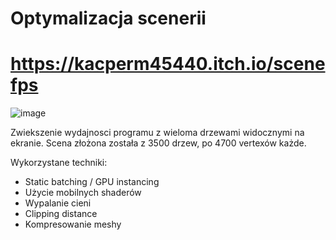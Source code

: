 # Optymalizacja scenerii
# https://kacperm45440.itch.io/scenefps
![image](https://user-images.githubusercontent.com/104095161/232343700-6f4bb041-056c-4217-93c3-4fb0ec0dc0f8.png)

Zwiekszenie wydajnosci programu z wieloma drzewami widocznymi na ekranie. Scena złożona została z 3500 drzew, po 4700 vertexów każde.

Wykorzystane techniki:
* Static batching / GPU instancing
* Użycie mobilnych shaderów
* Wypalanie cieni
* Clipping distance
* Kompresowanie meshy
